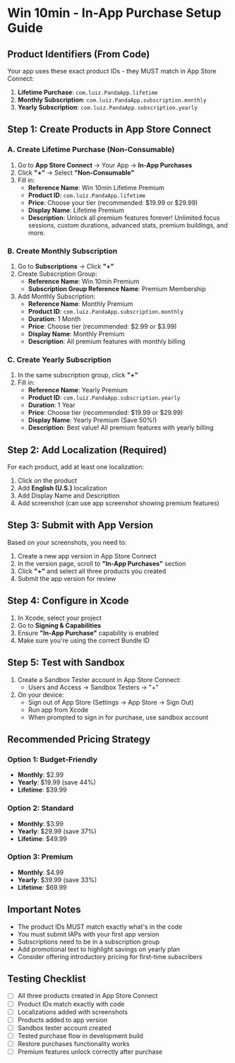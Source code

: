 # Win 10min - In-App Purchase Setup Guide

## Product Identifiers (From Code)
Your app uses these exact product IDs - they MUST match in App Store Connect:

1. **Lifetime Purchase**: `com.luiz.PandaApp.lifetime`
2. **Monthly Subscription**: `com.luiz.PandaApp.subscription.monthly`  
3. **Yearly Subscription**: `com.luiz.PandaApp.subscription.yearly`

## Step 1: Create Products in App Store Connect

### A. Create Lifetime Purchase (Non-Consumable)
1. Go to **App Store Connect** → Your App → **In-App Purchases**
2. Click **"+"** → Select **"Non-Consumable"**
3. Fill in:
   - **Reference Name**: Win 10min Lifetime Premium
   - **Product ID**: `com.luiz.PandaApp.lifetime`
   - **Price**: Choose your tier (recommended: $19.99 or $29.99)
   - **Display Name**: Lifetime Premium
   - **Description**: Unlock all premium features forever! Unlimited focus sessions, custom durations, advanced stats, premium buildings, and more.

### B. Create Monthly Subscription
1. Go to **Subscriptions** → Click **"+"**
2. Create Subscription Group:
   - **Reference Name**: Win 10min Premium
   - **Subscription Group Reference Name**: Premium Membership
3. Add Monthly Subscription:
   - **Reference Name**: Monthly Premium
   - **Product ID**: `com.luiz.PandaApp.subscription.monthly`
   - **Duration**: 1 Month
   - **Price**: Choose tier (recommended: $2.99 or $3.99)
   - **Display Name**: Monthly Premium
   - **Description**: All premium features with monthly billing

### C. Create Yearly Subscription  
1. In the same subscription group, click **"+"**
2. Fill in:
   - **Reference Name**: Yearly Premium
   - **Product ID**: `com.luiz.PandaApp.subscription.yearly`
   - **Duration**: 1 Year
   - **Price**: Choose tier (recommended: $19.99 or $29.99)
   - **Display Name**: Yearly Premium (Save 50%!)
   - **Description**: Best value! All premium features with yearly billing

## Step 2: Add Localization (Required)
For each product, add at least one localization:
1. Click on the product
2. Add **English (U.S.)** localization
3. Add Display Name and Description
4. Add screenshot (can use app screenshot showing premium features)

## Step 3: Submit with App Version
Based on your screenshots, you need to:
1. Create a new app version in App Store Connect
2. In the version page, scroll to **"In-App Purchases"** section
3. Click **"+"** and select all three products you created
4. Submit the app version for review

## Step 4: Configure in Xcode
1. In Xcode, select your project
2. Go to **Signing & Capabilities**
3. Ensure **"In-App Purchase"** capability is enabled
4. Make sure you're using the correct Bundle ID

## Step 5: Test with Sandbox
1. Create a Sandbox Tester account in App Store Connect:
   - Users and Access → Sandbox Testers → "+"
2. On your device:
   - Sign out of App Store (Settings → App Store → Sign Out)
   - Run app from Xcode
   - When prompted to sign in for purchase, use sandbox account

## Recommended Pricing Strategy

### Option 1: Budget-Friendly
- **Monthly**: $2.99
- **Yearly**: $19.99 (save 44%)
- **Lifetime**: $39.99

### Option 2: Standard
- **Monthly**: $3.99
- **Yearly**: $29.99 (save 37%)
- **Lifetime**: $49.99

### Option 3: Premium
- **Monthly**: $4.99
- **Yearly**: $39.99 (save 33%)
- **Lifetime**: $69.99

## Important Notes
- The product IDs MUST match exactly what's in the code
- You must submit IAPs with your first app version
- Subscriptions need to be in a subscription group
- Add promotional text to highlight savings on yearly plan
- Consider offering introductory pricing for first-time subscribers

## Testing Checklist
- [ ] All three products created in App Store Connect
- [ ] Product IDs match exactly with code
- [ ] Localizations added with screenshots
- [ ] Products added to app version
- [ ] Sandbox tester account created
- [ ] Tested purchase flow in development build
- [ ] Restore purchases functionality works
- [ ] Premium features unlock correctly after purchase